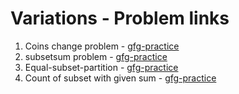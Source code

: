 # Variations - Problem links

1. Coins change problem - [gfg-practice](https://practice.geeksforgeeks.org/problems/coin-change2448/1)
2. subsetsum problem - [gfg-practice](https://practice.geeksforgeeks.org/problems/subset-sum-problem-1611555638/1)
3. Equal-subset-partition - [gfg-practice](https://practice.geeksforgeeks.org/problems/subset-sum-problem2014/1)
4. Count of subset with given sum - [gfg-practice](https://practice.geeksforgeeks.org/problems/perfect-sum-problem5633/1)
